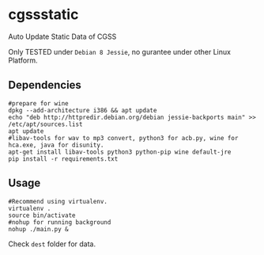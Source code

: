 # cgssstatic
Auto Update Static Data of CGSS

Only TESTED under `Debian 8 Jessie`, no gurantee under other Linux Platform.

## Dependencies
```Shell
#prepare for wine
dpkg --add-architecture i386 && apt update
echo "deb http://httpredir.debian.org/debian jessie-backports main" >> /etc/apt/sources.list
apt update
#libav-tools for wav to mp3 convert, python3 for acb.py, wine for hca.exe, java for disunity.
apt-get install libav-tools python3 python-pip wine default-jre
pip install -r requirements.txt
```

## Usage
```Shell
#Recommend using virtualenv.
virtualenv .
source bin/activate
#nohup for running background
nohup ./main.py &
```
Check `dest` folder for data.
